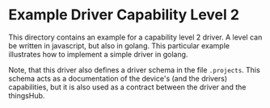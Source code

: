 # Example Driver Capability Level 2

This directory contains an example for a capability level 2 driver.
A level can be written in javascript, but also in golang.
This particular example illustrates how to implement a simple
driver in golang.

Note, that this driver also defines a driver schema in the file `.projects`.
This schema acts as a documentation of the device's (and the drivers)
capabilities, but it is also used as a contract between the driver
and the thingsHub.
